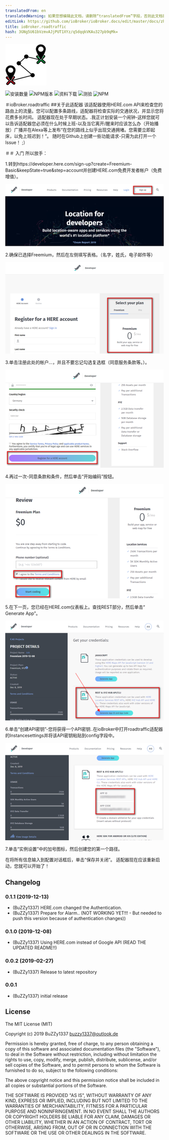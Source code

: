 ```yaml
---
translatedFrom: en
translatedWarning: 如果您想编辑此文档，请删除“translatedFrom”字段，否则此文档将再次自动翻译
editLink: https://github.com/ioBroker/ioBroker.docs/edit/master/docs/zh-cn/adapterref/iobroker.roadtraffic/README.md
title: ioBroker.roadtraffic
hash: 3GNg5U61bVzmvAJjPUT1XYz/q5dqqkVKAu327pb9qMk=
---
```

![商标](../../../en/adapterref/iobroker.roadtraffic/admin/roadtraffic.png)

![安装数量](http://iobroker.live/badges/roadtraffic-stable.svg)
![NPM版本](https://img.shields.io/npm/v/iobroker.roadtraffic.svg)
![资料下载](https://img.shields.io/npm/dm/iobroker.roadtraffic.svg)
![测验](https://travis-ci.org/BuZZy1337/ioBroker.roadtraffic.svg?branch=master)
![NPM](https://nodei.co/npm/iobroker.roadtraffic.png?downloads=true)

＃ioBroker.roadtraffic
##关于此适配器
该适配器使用HERE.com API来检查您的路由上的流量。您可以配置多条路线，适配器将检查实际的交通状况，并显示您将花费多长时间。
适配器现在处于早期状态。.我正计划安装一个闹钟-这样您就可以告诉适配器您必须在什么时候上班-以及当它离开/醒来时应该怎么办（开始播放）广播并在Alexa等上发布“在您的路线上似乎出现交通拥堵。您需要立即起床，以免上班迟到！”。
随时在Github上创建一些功能请求-只需为此打开一个Issue！ ;）

＃＃ 入门
所以放手：

1.转到https://developer.here.com/sign-up?create=Freemium-Basic&keepState=true&step=account并创建HERE.com免费开发者帐户（免费增值）。

![这里1](../../../en/adapterref/iobroker.roadtraffic/img/Here1.png)

2.确保已选择Freemium，然后在左侧填写表格。（名字，姓氏，电子邮件等）

![这里2](../../../en/adapterref/iobroker.roadtraffic/img/Here2.png)

3.单击注册此处的帐户...，并且不要忘记勾选复选框（同意服务条款等。）。

![这里3](../../../en/adapterref/iobroker.roadtraffic/img/Here3.png)

4.再过一次-同意条款和条件，然后单击“开始编码”按钮。

![这里4](../../../en/adapterref/iobroker.roadtraffic/img/Here4.png)

5.在下一页，您已经在HERE.com仪表板上。查找REST部分，然后单击“ Generate App”。

![这里5](../../../en/adapterref/iobroker.roadtraffic/img/Here5.png)

6.单击“创建API密钥”-您将获得一个API密钥..在ioBroker中打开roadtraffic适配器的Instancesettings并将该API密钥粘贴到config字段中。

![这里6](../../../en/adapterref/iobroker.roadtraffic/img/Here6.png)

7.单击“实例设置”中的加号图标，然后创建您的第一个路径。

在将所有信息输入到配置对话框后，单击“保存并关闭”。
适配器现在应该重新启动，您就可以开始了！

## Changelog
### 0.1.1 (2019-12-13)
* (BuZZy1337) HERE.com changed the Authentication.
* (BuZZy1337) Prepare for Alarm.. (NOT WORKING YET!!! - But needed to push this version because of authentication changes))

### 0.1.0 (2019-12-08)
* (BuZZy1337) Using HERE.com instead of Google API (READ THE UPDATED README!!)

### 0.0.2 (2019-02-27)
* (BuZZy1337) Release to latest repository

### 0.0.1
* (BuZZy1337) initial release

## License
The MIT License (MIT)

Copyright (c) 2019 BuZZy1337 <buzzy1337@outlook.de>

Permission is hereby granted, free of charge, to any person obtaining a copy
of this software and associated documentation files (the "Software"), to deal
in the Software without restriction, including without limitation the rights
to use, copy, modify, merge, publish, distribute, sublicense, and/or sell
copies of the Software, and to permit persons to whom the Software is
furnished to do so, subject to the following conditions:

The above copyright notice and this permission notice shall be included in
all copies or substantial portions of the Software.

THE SOFTWARE IS PROVIDED "AS IS", WITHOUT WARRANTY OF ANY KIND, EXPRESS OR
IMPLIED, INCLUDING BUT NOT LIMITED TO THE WARRANTIES OF MERCHANTABILITY,
FITNESS FOR A PARTICULAR PURPOSE AND NONINFRINGEMENT. IN NO EVENT SHALL THE
AUTHORS OR COPYRIGHT HOLDERS BE LIABLE FOR ANY CLAIM, DAMAGES OR OTHER
LIABILITY, WHETHER IN AN ACTION OF CONTRACT, TORT OR OTHERWISE, ARISING FROM,
OUT OF OR IN CONNECTION WITH THE SOFTWARE OR THE USE OR OTHER DEALINGS IN
THE SOFTWARE.